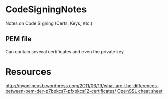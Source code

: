 CodeSigningNotes
================

Notes on Code Signing (Certs, Keys, etc.)


PEM file
-------

Can contain several certificates and even the private key.










Resources
==============


http://myonlineusb.wordpress.com/2011/06/19/what-are-the-differences-between-pem-der-p7bpkcs7-pfxpkcs12-certificates/
[OpenSSL cheat sheet](https://twiki.cern.ch/twiki/bin/view/LinuxSupport/OpenSSLCheatsheet)
